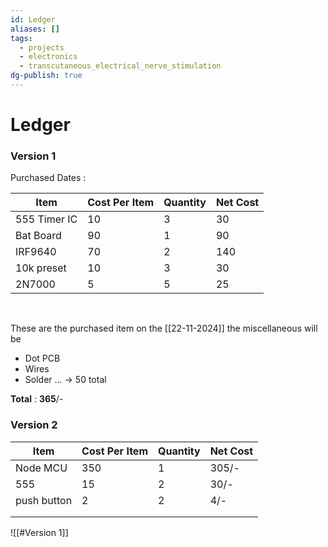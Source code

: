 ```yaml
---
id: Ledger
aliases: []
tags:
  - projects
  - electronics
  - transcutaneous_electrical_nerve_stimulation
dg-publish: true
---
```

# Ledger
### Version 1
Purchased Dates : 

| Item         | Cost Per Item | Quantity | Net Cost |
| ------------ | ------------- | -------- | -------- |
| 555 Timer IC | 10            | 3        | 30       |
| Bat Board    | 90            | 1        | 90       |
| IRF9640      | 70            | 2        | 140      |
| 10k preset   | 10            | 3        | 30       |
| 2N7000       | 5             | 5        | 25       |

</br>

These are the purchased item on the [[22-11-2024]] the miscellaneous will be 
- Dot PCB 
- Wires 
- Solder ... -> 50 total 

**Total** : **365**/-  
### Version 2 

| Item        | Cost Per Item | Quantity | Net Cost |
| ----------- | ------------- | -------- | -------- |
| Node MCU    | 350           | 1        | 305/-    |
| 555         | 15            | 2        | 30/-     |
| push button | 2             | 2        | 4/-      |
|             |               |          |          |
|             |               |          |          |

![[#Version 1]]